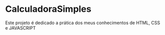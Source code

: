 # CalculadoraSimples
Este projeto é dedicado a prática dos meus conhecimentos de HTML, CSS e JAVASCRIPT
